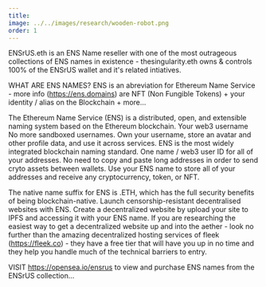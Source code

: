 ```yaml
---
title: 
image: ../../images/research/wooden-robot.png
order: 1
---
```

ENSrUS.eth is an ENS Name reseller with one of the most outrageous collections of ENS names in existence - thesingularity.eth owns & controls 100% of the ENSrUS wallet and it's related intiatives.

WHAT ARE ENS NAMES? ENS is an abreviation for Ethereum Name Service - more info (https://ens.domains) are NFT (Non Fungible Tokens) + your identity / alias on the Blockchain + more...

The Ethereum Name Service (ENS) is a distributed, open, and extensible naming system based on the Ethereum blockchain. Your web3 username
No more sandboxed usernames. Own your username, store an avatar and other profile data, and use it across services. ENS is the most widely integrated blockchain naming standard. One name / web3 user ID for all of your addresses. No need to copy and paste long addresses in order to send cryto assets between wallets. Use your ENS name to store all of your addresses and receive any cryptocurrency, token, or NFT.

The native name suffix for ENS is .ETH, which has the full security benefits of being blockchain-native. Launch censorship-resistant decentralised websites with ENS. Create a decentralized website by upload your site to IPFS and accessing it with your ENS name. If you are researching the easiest way to get a decentralized website up and into the aether - look no further than the amazing decentralized hosting services of fleek (https://fleek.co) - they have a free tier that will have you up in no time and they help you handle much of the technical barriers to entry.

VISIT https://opensea.io/ensrus to view and purchase ENS names from the ENSrUS collection...